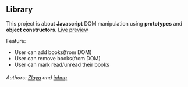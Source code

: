 ## Library

This project is about **Javascript** DOM manipulation using **prototypes** and **object constructors**. [Live preview](https://liby.netlify.com/)

Feature:

- User can add books(from DOM)
- User can remove books(from DOM)
- User can mark read/unread their books


###### Authors: [Zlaya](https://github.com/zlayabekrija) and [inhaq](https://github.com/inhaq)